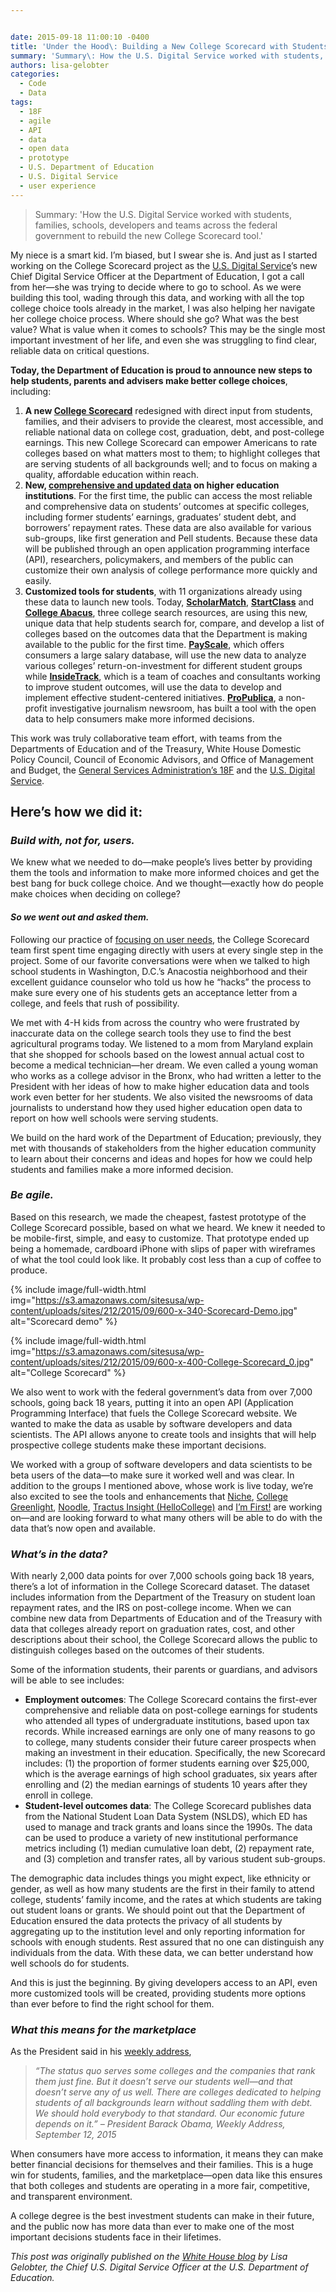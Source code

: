 ```yaml
---


date: 2015-09-18 11:00:10 -0400
title: 'Under the Hood\: Building a New College Scorecard with Students'
summary: 'Summary\: How the U.S. Digital Service worked with students, families, schools, developers and teams across the federal government to rebuild the new College Scorecard tool. My niece is a smart kid. I&rsquo;m biased, but I swear she is. And just as I started working on the College Scorecard project as the U.S. Digital Service&rsquo;s new'
authors: lisa-gelobter
categories:
  - Code
  - Data
tags:
  - 18F
  - agile
  - API
  - data
  - open data
  - prototype
  - U.S. Department of Education
  - U.S. Digital Service
  - user experience
---
```


> Summary: 'How the U.S. Digital Service worked with students, families, schools, developers and teams across the federal government to rebuild the new College Scorecard tool.'

My niece is a smart kid. I’m biased, but I swear she is. And just as I started working on the College Scorecard project as the [U.S. Digital Service](https://www.whitehouse.gov/digital/united-states-digital-service)’s new Chief Digital Service Officer at the Department of Education, I got a call from her—she was trying to decide where to go to school. As we were building this tool, wading through this data, and working with all the top college choice tools already in the market, I was also helping her navigate her college choice process. Where should she go? What was the best value? What is value when it comes to schools? This may be the single most important investment of her life, and even she was struggling to find clear, reliable data on critical questions.

**Today, the Department of Education is proud to announce new steps to help students, parents and advisers make better college choices**, including:

  1. **A new [College Scorecard](https://collegescorecard.ed.gov/)** redesigned with direct input from students, families, and their advisers to provide the clearest, most accessible, and reliable national data on college cost, graduation, debt, and post-college earnings. This new College Scorecard can empower Americans to rate colleges based on what matters most to them; to highlight colleges that are serving students of all backgrounds well; and to focus on making a quality, affordable education within reach.
  2. **New, [comprehensive and updated data](https://collegescorecard.ed.gov/data/) on higher education institutions**. For the first time, the public can access the most reliable and comprehensive data on students’ outcomes at specific colleges, including former students’ earnings, graduates’ student debt, and borrowers’ repayment rates. These data are also available for various sub-groups, like first generation and Pell students. Because these data will be published through an open application programming interface (API), researchers, policymakers, and members of the public can customize their own analysis of college performance more quickly and easily.
  3. **Customized tools for students**, with 11 organizations already using these data to launch new tools. Today, **[ScholarMatch](http://scholarmatcher.scholarmatch.org/)**, **[StartClass](http://www.startclass.com/)** and **[College Abacus](https://collegeabacus.org/)**, three college search resources, are using this new, unique data that help students search for, compare, and develop a list of colleges based on the outcomes data that the Department is making available to the public for the first time. **[PayScale](http://www.payscale.com/college-roi/roi-by-income-level)**, which offers consumers a large salary database, will use the new data to analyze various colleges’ return-on-investment for different student groups while **[InsideTrack](http://www.insidetrack.com/)**, which is a team of coaches and consultants working to improve student outcomes, will use the data to develop and implement effective student-centered initiatives. **[ProPublica](https://www.propublica.org/)**, a non-profit investigative journalism newsroom, has built a tool with the open data to help consumers make more informed decisions.

This work was truly collaborative team effort, with teams from the Departments of Education and of the Treasury, White House Domestic Policy Council, Council of Economic Advisors, and Office of Management and Budget, the [General Services Administration’s 18F](https://18f.gsa.gov/) and the [U.S. Digital Service](https://www.whitehouse.gov/digital/united-states-digital-service).

## Here’s how we did it:

### _Build with, not for, users._

We knew what we needed to do—make people’s lives better by providing them the tools and information to make more informed choices and get the best bang for buck college choice. And we thought—exactly how do people make choices when deciding on college?

#### _**So we went out and asked them.**_

Following our practice of [focusing on user needs](https://playbook.cio.gov/#play1), the College Scorecard team first spent time engaging directly with users at every single step in the project. Some of our favorite conversations were when we talked to high school students in Washington, D.C.’s Anacostia neighborhood and their excellent guidance counselor who told us how he “hacks” the process to make sure every one of his students gets an acceptance letter from a college, and feels that rush of possibility.

We met with 4-H kids from across the country who were frustrated by inaccurate data on the college search tools they use to find the best agricultural programs today. We listened to a mom from Maryland explain that she shopped for schools based on the lowest annual actual cost to become a medical technician—her dream. We even called a young woman who works as a college advisor in the Bronx, who had written a letter to the President with her ideas of how to make higher education data and tools work even better for her students. We also visited the newsrooms of data journalists to understand how they used higher education open data to report on how well schools were serving students.

We build on the hard work of the Department of Education; previously, they met with thousands of stakeholders from the higher education community to learn about their concerns and ideas and hopes for how we could help students and families make a more informed decision.

### _Be agile._

Based on this research, we made the cheapest, fastest prototype of the College Scorecard possible, based on what we heard. We knew it needed to be mobile-first, simple, and easy to customize. That prototype ended up being a homemade, cardboard iPhone with slips of paper with wireframes of what the tool could look like. It probably cost less than a cup of coffee to produce.


{% include image/full-width.html img="https://s3.amazonaws.com/sitesusa/wp-content/uploads/sites/212/2015/09/600-x-340-Scorecard-Demo.jpg" alt="Scorecard demo" %}


{% include image/full-width.html img="https://s3.amazonaws.com/sitesusa/wp-content/uploads/sites/212/2015/09/600-x-400-College-Scorecard_0.jpg" alt="College Scorecard" %}

We also went to work with the federal government’s data from over 7,000 schools, going back 18 years, putting it into an open API (Application Programming Interface) that fuels the College Scorecard website. We wanted to make the data as usable by software developers and data scientists. The API allows anyone to create tools and insights that will help prospective college students make these important decisions.

We worked with a group of software developers and data scientists to be beta users of the data—to make sure it worked well and was clear. In addition to the groups I mentioned above, whose work is live today, we’re also excited to see the tools and enhancements that [Niche](https://niche.com/), [College Greenlight](https://www.collegegreenlight.com/), [Noodle](https://www.noodle.com/), [Tractus Insight (HelloCollege)](https://tractusinsight.com/) and [I’m First!](http://www.imfirst.org/) are working on—and are looking forward to what many others will be able to do with the data that’s now open and available.

### _What’s in the data?_

With nearly 2,000 data points for over 7,000 schools going back 18 years, there’s a lot of information in the College Scorecard dataset. The dataset includes information from the Department of the Treasury on student loan repayment rates, and the IRS on post-college income. When we can combine new data from Departments of Education and of the Treasury with data that colleges already report on graduation rates, cost, and other descriptions about their school, the College Scorecard allows the public to distinguish colleges based on the outcomes of their students.

Some of the information students, their parents or guardians, and advisors will be able to see includes:

  * **Employment outcomes**: The College Scorecard contains the first-ever comprehensive and reliable data on post-college earnings for students who attended all types of undergraduate institutions, based upon tax records. While increased earnings are only one of many reasons to go to college, many students consider their future career prospects when making an investment in their education. Specifically, the new Scorecard includes: (1) the proportion of former students earning over $25,000, which is the average earnings of high school graduates, six years after enrolling and (2) the median earnings of students 10 years after they enroll in college.
  * **Student-level outcomes data**: The College Scorecard publishes data from the National Student Loan Data System (NSLDS), which ED has used to manage and track grants and loans since the 1990s. The data can be used to produce a variety of new institutional performance metrics including (1) median cumulative loan debt, (2) repayment rate, and (3) completion and transfer rates, all by various student sub-groups.

The demographic data includes things you might expect, like ethnicity or gender, as well as how many students are the first in their family to attend college, students’ family income, and the rates at which students are taking out student loans or grants. We should point out that the Department of Education ensured the data protects the privacy of all students by aggregating up to the institution level and only reporting information for schools with enough students. Rest assured that no one can distinguish any individuals from the data. With these data, we can better understand how well schools do for students.

And this is just the beginning. By giving developers access to an API, even more customized tools will be created, providing students more options than ever before to find the right school for them.

### _What this means for the marketplace_

As the President said in his [weekly address](https://www.whitehouse.gov/the-press-office/2015/09/12/weekly-address-new-college-scorecard),

> _&#8220;The status quo serves some colleges and the companies that rank them just fine. But it doesn&#8217;t serve our students well—and that doesn&#8217;t serve any of us well. There are colleges dedicated to helping students of all backgrounds learn without saddling them with debt. We should hold everybody to that standard. Our economic future depends on it.&#8221; &#8211; President Barack Obama, Weekly Address, September 12, 2015_

When consumers have more access to information, it means they can make better financial decisions for themselves and their families. This is a huge win for students, families, and the marketplace—open data like this ensures that both colleges and students are operating in a more fair, competitive, and transparent environment.

A college degree is the best investment students can make in their future, and the public now has more data than ever to make one of the most important decisions students face in their lifetimes.

_This post was originally published on the [White House blog](https://www.whitehouse.gov/blog) by Lisa Gelobter, the Chief U.S. Digital Service Officer at the U.S. Department of Education._